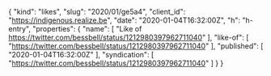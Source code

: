 {
  "kind": "likes",
  "slug": "2020/01/ge5a4",
  "client_id": "https://indigenous.realize.be",
  "date": "2020-01-04T16:32:00Z",
  "h": "h-entry",
  "properties": {
    "name": [
      "Like of https://twitter.com/bessbell/status/1212980397962711040"
    ],
    "like-of": [
      "https://twitter.com/bessbell/status/1212980397962711040"
    ],
    "published": [
      "2020-01-04T16:32:00Z"
    ],
    "syndication": [
      "https://twitter.com/bessbell/status/1212980397962711040"
    ]
  }
}
